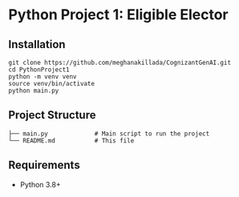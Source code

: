 # Python Project 1: Eligible Elector

## Installation
```
git clone https://github.com/meghanakillada/CognizantGenAI.git
cd PythonProject1
python -m venv venv
source venv/bin/activate
python main.py
```

## Project Structure
```
├── main.py             # Main script to run the project
└── README.md           # This file
```

## Requirements
- Python 3.8+